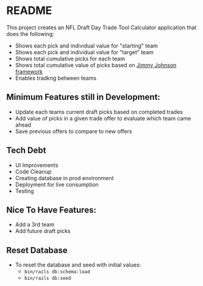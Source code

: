 # README

This project creates an NFL Draft Day Trade Tool Calculator application that does the following:
- Shows each pick and individual value for "starting" team
- Shows each pick and individual value for "target" team
- Shows total cumulative picks for each team
- Shows total cumulative value of picks based on [Jimmy Johnson framework](https://www.nytimes.com/athletic/5426403/2024/04/25/nfl-draft-trade-value-chart-jimmy-johnson-explained/)
- Enables tradkng between teams


## Minimum Features still in Development:
- Update each teams current draft picks based on completed trades
- Add value of picks in a given trade offer to evaluate which team came ahead
- Save previous offers to compare to new offers

## Tech Debt
- UI Improvements
- Code Cleanup
- Creating database in prod environment
- Deployment for live consumption
- Testing

## Nice To Have Features:
- Add a 3rd team
- Add future draft picks 

## Reset Database 
- To reset the database and seed with initial values:
  - `bin/rails db:schema:load`    
  - `bin/rails db:seed` 